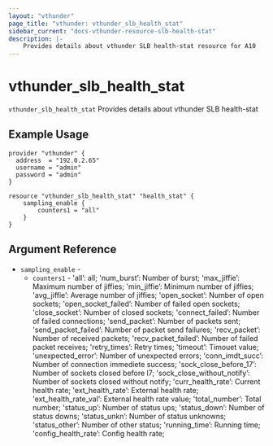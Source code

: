 ```yaml
---
layout: "vthunder"
page_title: "vthunder: vthunder_slb_health_stat"
sidebar_current: "docs-vthunder-resource-slb-health-stat"
description: |-
    Provides details about vthunder SLB health-stat resource for A10
---
```


# vthunder\_slb\_health_stat

`vthunder_slb_health_stat` Provides details about vthunder SLB health-stat
## Example Usage


```hcl
provider "vthunder" {
  address  = "192.0.2.65"
  username = "admin"
  password = "admin"
}

resource "vthunder_slb_health_stat" "health_stat" {
	sampling_enable {
		counters1 = "all"
	}
}
```

## Argument Reference

* `sampling_enable` - 
	* `counters1` - 'all’: all; 'num_burst’: Number of burst; 'max_jiffie’: Maximum number of jiffies; 'min_jiffie’: Minimum number of jiffies; 'avg_jiffie’: Average number of jiffies; 'open_socket’: Number of open sockets; 'open_socket_failed’: Number of failed open sockets; 'close_socket’: Number of closed sockets; 'connect_failed’: Number of failed connections; 'send_packet’: Number of packets sent; 'send_packet_failed’: Number of packet send failures; 'recv_packet’: Number of received packets; 'recv_packet_failed’: Number of failed packet receives; 'retry_times’: Retry times; 'timeout’: Timouet value; 'unexpected_error’: Number of unexpected errors; 'conn_imdt_succ’: Number of connection immediete success; 'sock_close_before_17’: Number of sockets closed before l7; 'sock_close_without_notify’: Number of sockets closed without notify; 'curr_health_rate’: Current health rate; 'ext_health_rate’: External health rate; 'ext_health_rate_val’: External health rate value; 'total_number’: Total number; 'status_up’: Number of status ups; 'status_down’: Number of status downs; 'status_unkn’: Number of status unknowns; 'status_other’: Number of other status; 'running_time’: Running time; 'config_health_rate’: Config health rate;


